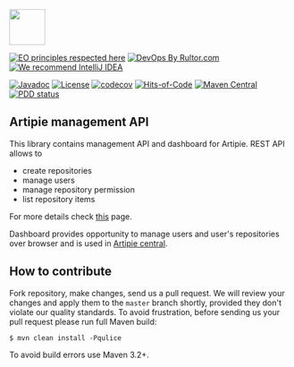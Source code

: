 <img src="https://www.artipie.com/logo.svg" width="64px" height="64px"/>

[![EO principles respected here](https://www.elegantobjects.org/badge.svg)](https://www.elegantobjects.org)
[![DevOps By Rultor.com](http://www.rultor.com/b/artipie/management-api)](http://www.rultor.com/p/artipie/management-api)
[![We recommend IntelliJ IDEA](https://www.elegantobjects.org/intellij-idea.svg)](https://www.jetbrains.com/idea/)

[![Javadoc](http://www.javadoc.io/badge/com.artipie/management-api.svg)](http://www.javadoc.io/doc/com.artipie/management-api)
[![License](https://img.shields.io/badge/license-MIT-green.svg)](https://github.com/com.artipie/management-api/blob/master/LICENSE.txt)
[![codecov](https://codecov.io/gh/artipie/management-api/branch/master/graph/badge.svg)](https://codecov.io/gh/artipie/management-api)
[![Hits-of-Code](https://hitsofcode.com/github/artipie/management-api)](https://hitsofcode.com/view/github/artipie/management-api)
[![Maven Central](https://img.shields.io/maven-central/v/com.artipie/management-api.svg)](https://maven-badges.herokuapp.com/maven-central/com.artipie/management-api)
[![PDD status](http://www.0pdd.com/svg?name=artipie/management-api)](http://www.0pdd.com/p?name=artipie/management-api)

## Artipie management API

This library contains management API and dashboard for Artipie. REST API allows to 

- create repositories
- manage users
- manage repository permission
- list repository items

For more details check [this](https://github.com/artipie/artipie/blob/master/REST_API.md) page.

Dashboard provides opportunity to manage users and user's repositories over browser and is used in 
[Artipie central](https://central.artipie.com/).

## How to contribute

Fork repository, make changes, send us a pull request. We will review
your changes and apply them to the `master` branch shortly, provided
they don't violate our quality standards. To avoid frustration, before
sending us your pull request please run full Maven build:

```
$ mvn clean install -Pqulice
```

To avoid build errors use Maven 3.2+.